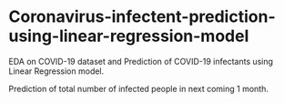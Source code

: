 # Coronavirus-infectent-prediction-using-linear-regression-model
EDA on COVID-19 dataset and Prediction of COVID-19 infectants using Linear Regression model.

Prediction of total number of infected people in next coming 1 month.
